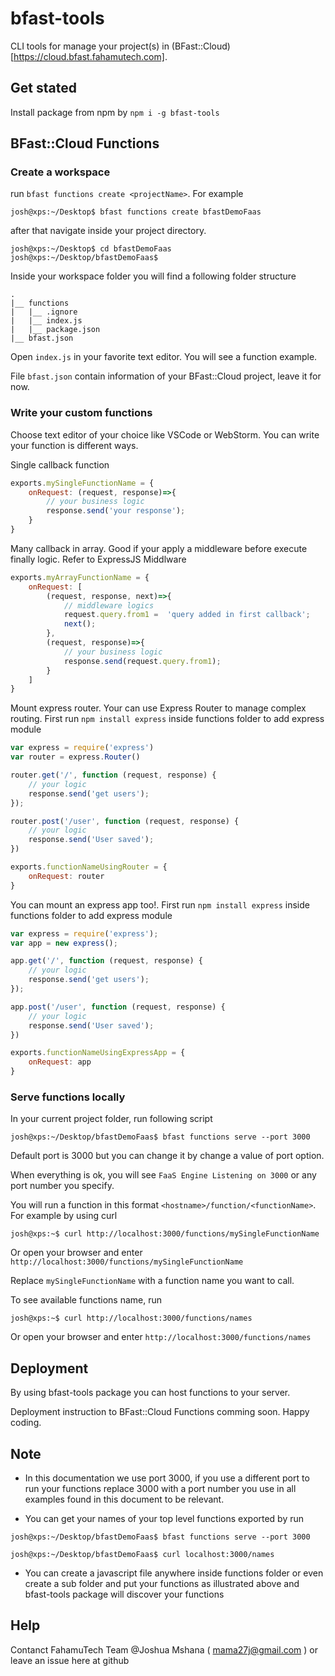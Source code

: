 # bfast-tools
CLI tools for manage your project(s) in (BFast::Cloud)[https://cloud.bfast.fahamutech.com].

## Get stated
Install package from npm by `npm i -g bfast-tools`

## BFast::Cloud Functions

### Create a workspace

run `bfast functions create <projectName>`. For example 
```shell script
josh@xps:~/Desktop$ bfast functions create bfastDemoFaas
```

after that navigate inside your project directory. 
```shell script
josh@xps:~/Desktop$ cd bfastDemoFaas
josh@xps:~/Desktop/bfastDemoFaas$ 
```

Inside your workspace folder you will find a following folder structure

```
.
|__ functions
|   |__ .ignore
|   |__ index.js
|   |__ package.json
|__ bfast.json
```

Open `index.js` in your favorite text editor. You will see a function example.

File `bfast.json` contain information of your BFast::Cloud project, leave it for now.

### Write your custom functions




Choose text editor of your choice like VSCode or WebStorm. You can write your function is different ways. 

Single callback function

``` javascript
exports.mySingleFunctionName = {
    onRequest: (request, response)=>{
        // your business logic
        response.send('your response');
    }
}
```

Many callback in array. Good if your apply a middleware before execute finally logic. Refer to ExpressJS Middlware
```javascript
exports.myArrayFunctionName = {
    onRequest: [
        (request, response, next)=>{
            // middleware logics
            request.query.from1 =  'query added in first callback';
            next();
        },
        (request, response)=>{
            // your business logic
            response.send(request.query.from1);
        }
    ]
}
```

Mount express router. Your can use Express Router to manage complex routing. First run `npm install express` inside functions folder to add express module

```javascript
var express = require('express')
var router = express.Router()

router.get('/', function (request, response) {
    // your logic
    response.send('get users');
});

router.post('/user', function (request, response) {
    // your logic
    response.send('User saved');
})

exports.functionNameUsingRouter = {
    onRequest: router
}
```

You can mount an express app too!. First run `npm install express` inside functions folder to add express module

```javascript
var express = require('express');
var app = new express();

app.get('/', function (request, response) {
    // your logic
    response.send('get users');
});

app.post('/user', function (request, response) {
    // your logic
    response.send('User saved');
})

exports.functionNameUsingExpressApp = {
    onRequest: app
}
```

### Serve functions locally

In your current project folder, run following script

```shell script
josh@xps:~/Desktop/bfastDemoFaas$ bfast functions serve --port 3000
```

Default port is 3000 but you can change it by change a value of port option.

When everything is ok, you will see `FaaS Engine Listening on 3000` or any port number you specify.

You will run a function in this format `<hostname>/function/<functionName>`. For example by using curl
```shell script
josh@xps:~$ curl http://localhost:3000/functions/mySingleFunctionName
```

Or open your browser and enter `http://localhost:3000/functions/mySingleFunctionName`

Replace `mySingleFunctionName` with a function name you want to call.

To see available functions name, run 
```shell script
josh@xps:~$ curl http://localhost:3000/functions/names
```

Or open your browser and enter `http://localhost:3000/functions/names`

## Deployment

By using bfast-tools package you can host functions to your server. 

Deployment instruction to BFast::Cloud Functions comming soon. Happy coding.
<!-- To deploy your functions to BFast::Cloud -->

## Note

* In this documentation we use port 3000, if you use a different port to run your functions replace 3000 with a port number you use in all examples found in this document to be relevant.

* You can get your names of your top level functions exported by run
```shell script
josh@xps:~/Desktop/bfastDemoFaas$ bfast functions serve --port 3000

josh@xps:~/Desktop/bfastDemoFaas$ curl localhost:3000/names
```

* You can create a javascript file anywhere inside functions folder or even create a sub folder and put your functions as illustrated above and bfast-tools package will discover your functions

## Help

Contanct FahamuTech Team @Joshua Mshana ( mama27j@gmail.com ) or leave an issue here at github